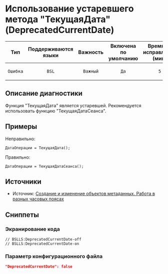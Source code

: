 # Использование устаревшего метода "ТекущаяДата" (DeprecatedCurrentDate)

| Тип | Поддерживаются<br/>языки | Важность | Включена<br/>по умолчанию | Время на<br/>исправление (мин) | Тэги |
| :-: | :-: | :-: | :-: | :-: | :-: |
| `Ошибка` | `BSL` | `Важный` | `Да` | `5` | `standard`<br/>`deprecated`<br/>`unpredictable` |

<!-- Блоки выше заполняются автоматически, не трогать -->
## Описание диагностики

Функция "ТекущаяДата" является устаревшей. Рекомендуется использовать функцию "ТекущаяДатаСеанса".

## Примеры
Неправильно:

```bsl
ДатаОперации = ТекущаяДата();
```


Правильно:

```bsl
ДатаОперации = ТекущаяДатаСеанса();
```

## Источники
<!-- Необходимо указывать ссылки на все источники, из которых почерпнута информация для создания диагностики -->
<!-- Примеры источников

* Источник: [Стандарт: Тексты модулей](https://its.1c.ru/db/v8std#content:456:hdoc)
* Полезная информаця: [Отказ от использования модальных окон](https://its.1c.ru/db/metod8dev#content:5272:hdoc)
* Источник: [Cognitive complexity, ver. 1.4](https://www.sonarsource.com/docs/CognitiveComplexity.pdf) -->

* Источник: [Создание и изменение объектов метаданных. Работа в разных часовых поясах](https://its.1c.ru/db/v8std/content/643/hdoc)

## Сниппеты

<!-- Блоки ниже заполняются автоматически, не трогать -->
### Экранирование кода

```bsl
// BSLLS:DeprecatedCurrentDate-off
// BSLLS:DeprecatedCurrentDate-on
```

### Параметр конфигурационного файла

```json
"DeprecatedCurrentDate": false
```

